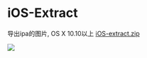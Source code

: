 # iOS-Extract
导出ipa的图片, OS X 10.10以上 [iOS-extract.zip](http://7xi5jw.com1.z0.glb.clouddn.com/iOS-Extract.zip)  

![](http://7xi5jw.com1.z0.glb.clouddn.com/ios-extract.png)